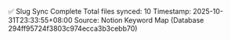 ✅ Slug Sync Complete
Total files synced: 10
Timestamp: 2025-10-31T23:33:55+08:00
Source: Notion Keyword Map (Database 294ff95724f3803c974ecca3b3cebb70)

